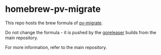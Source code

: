 # homebrew-pv-migrate

This repo hosts the brew formula of [pv-migrate](https://github.com/utkuozdemir/pv-migrate).

Do not change the formula - it is pushed by the [goreleaser](https://goreleaser.com/) 
builds from the main repository.

For more information, refer to the main repository.
